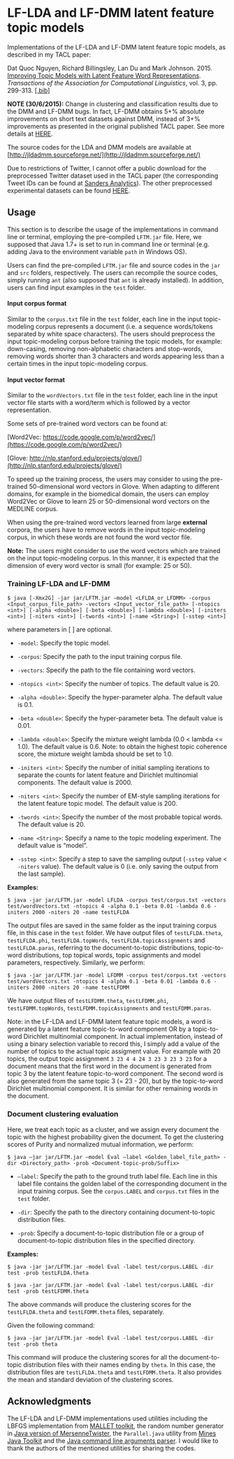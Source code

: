 # LF-LDA and LF-DMM latent feature topic models

Implementations of the LF-LDA and LF-DMM latent feature topic models, as described in my TACL paper:

Dat Quoc Nguyen, Richard Billingsley, Lan Du and Mark Johnson. 2015. [Improving Topic Models with Latent Feature Word Representations](https://tacl2013.cs.columbia.edu/ojs/index.php/tacl/article/view/582). <i>Transactions of the Association for Computational Linguistics</i>, vol. 3, pp. 299-313. [[.bib]](http://web.science.mq.edu.au/~dqnguyen/papers/TACL.bib)

<b>NOTE (30/6/2015):</b> Change in clustering and classification results due to the DMM and LF-DMM bugs. In fact, LF-DMM obtains 5+% absolute improvements on short text datasets against DMM, instead of 3+% improvements as presented in the original published TACL paper.  See more details at [HERE](http://web.science.mq.edu.au/~dqnguyen/papers/ResultErratum.pdf).

The source codes for the LDA and DMM models are available at  [http://jldadmm.sourceforge.net/](http://jldadmm.sourceforge.net/)

Due to restrictions of Twitter, I  cannot offer a public download for the preprocessed Twitter dataset used in the TACL paper (the corresponding Tweet IDs can be found at [Sanders Analytics](http://www.sananalytics.com/lab/twitter-sentiment/)). The other preprocessed experimental datasets can be found [HERE](http://web.science.mq.edu.au/~dqnguyen/papers/TACL-datasets.zip). 


## Usage

This section is to describe the usage of the implementations  in command line or terminal, employing the pre-compiled `LFTM.jar` file. Here, we supposed that Java 1.7+ is set to run in command line or terminal (e.g. adding Java to the environment variable `path` in Windows OS).

Users can find the pre-compiled `LFTM.jar` file and source codes in the `jar` and `src` folders, respectively. The users can recompile the source codes, simply running `ant` (also supposed that `ant` is already installed). In addition, users can find input examples in the `test` folder.

#### Input corpus format

Similar to the `corpus.txt` file in the `test` folder, each line in the input topic-modeling corpus represents a document (i.e. a sequence words/tokens separated by white space characters). The users should preprocess the input topic-modeling corpus before training the topic models, for example: down-casing, removing non-alphabetic characters and stop-words, removing words shorter than 3 characters and words appearing less than a certain times in the input topic-modeling corpus.  

#### Input vector format

Similar to the `wordVectors.txt` file in the `test` folder, each line in the input vector file starts with a word/term which is followed by a vector representation.

Some sets of pre-trained word vectors can be found at:

[Word2Vec: https://code.google.com/p/word2vec/](https://code.google.com/p/word2vec/)

[Glove: http://nlp.stanford.edu/projects/glove/](http://nlp.stanford.edu/projects/glove/)

To speed up the training process, the users may consider to using the pre-trained 50-dimensional word vectors in Glove. When adapting to different domains, for example in the biomedical domain, the users can employ Word2Vec or Glove to learn 25 or 50-dimensional word vectors on the MEDLINE corpus.

When using the pre-trained word vectors learned from large <b>external</b> corpora, the users have to remove words in the input topic-modeling corpus, in which these words are not found the word vector file.

<b>Note:</b> The users might consider to use the word vectors which are trained on the input topic-modeling corpus. In this manner, it is expected that the dimension of every word vector is small (for example: 25 or 50). 

### Training LF-LDA and LF-DMM

`$ java [-Xmx2G] -jar jar/LFTM.jar –model <LFLDA_or_LFDMM> -corpus <Input_corpus_file_path> -vectors <Input_vector_file_path> [-ntopics <int>] [-alpha <double>] [-beta <double>] [-lambda <double>] [-initers <int>] [-niters <int>] [-twords <int>] [-name <String>] [-sstep <int>]`

where parameters in [ ] are optional.

* `-model`: Specify the topic model.

* `-corpus`: Specify the path to the input training corpus file.

* `-vectors`: Specify the path to the file containing word vectors.

* `-ntopics <int>`: Specify the number of topics. The default value is 20.

* `-alpha <double>`: Specify the hyper-parameter alpha. The default value is 0.1.

* `-beta <double>`: Specify the hyper-parameter beta. The default value is 0.01.

* `-lambda <double>`: Specify the mixture weight lambda (0.0 < lambda <= 1.0). The default value is 0.6. Note: to obtain the highest topic coherence score, the mixture weight lambda should be set to 1.0.

* `-initers <int>`: Specify the number of initial sampling iterations to separate the counts for latent feature and Dirichlet multinomial components. The default value is 2000.

* `-niters <int>`: Specify the number of EM-style sampling iterations for the latent feature topic model. The default value is 200.

* `-twords <int>`: Specify the number of the most probable topical words. The default value is 20.

* `-name <String>`: Specify a name to the topic modeling experiment. The default value is “model”.

* `-sstep <int>`: Specify a step to save the sampling output (`-sstep` value < `-niters` value). The default value is 0 (i.e. only saving the output from the last sample).

<b>Examples:</b>

`$ java -jar jar/LFTM.jar -model LFLDA -corpus test/corpus.txt -vectors test/wordVectors.txt -ntopics 4 -alpha 0.1 -beta 0.01 -lambda 0.6 -initers 2000 -niters 20 -name testLFLDA`

The output files are saved in the same folder as the input training corpus file, in this case in the `test` folder. We have output files of `testLFLDA.theta`, `testLFLDA.phi`, `testLFLDA.topWords`, `testLFLDA.topicAssignments` and `testLFLDA.paras`,  referring to the document-to-topic distributions, topic-to-word distributions, top topical words, topic assignments and model parameters, respectively. Similarly, we perform:

`$ java -jar jar/LFTM.jar -model LFDMM -corpus test/corpus.txt -vectors test/wordVectors.txt -ntopics 4 -alpha 0.1 -beta 0.01 -lambda 0.6 -initers 2000 -niters 20 -name testLFDMM`

We have output files of `testLFDMM.theta`, `testLFDMM.phi`, `testLFDMM.topWords`, `testLFDMM.topicAssignments` and `testLFDMM.paras`.

Note: in the LF-LDA and LF-DMM latent feature topic models, a word is generated by a latent feature topic-to-word component OR by a topic-to-word Dirichlet multinomial component. In actual implementation, instead of using a binary selection variable to record this, I simply add a value of the number of topics to the actual topic assigment value. For example with 20 topics, the output topic assignment `3 23 4 4 24 3 23 3 23 3 23` for a document means that the first word in the document is generated from topic 3 by the latent feature topic-to-word component. The second word is also generated from the same topic 3 (= 23 - 20), but by the topic-to-word Dirichlet multinomial component. It is similar for other remaining words in the document.

### Document clustering evaluation

Here, we treat each topic as a cluster, and we assign every document the topic with the highest probability given the document. To get the  clustering scores of Purity and normalized mutual information, we perform:

`$ java –jar jar/LFTM.jar –model Eval –label <Golden_label_file_path> -dir <Directory_path> -prob <Document-topic-prob/Suffix>`

* `–label`: Specify the path to the ground truth label file. Each line in this label file contains the golden label of the corresponding document in the input training corpus. See the `corpus.LABEL` and `corpus.txt` files in the `test` folder.

* `-dir`: Specify the path to the directory containing document-to-topic distribution files.

* `-prob`: Specify a document-to-topic distribution file or a group of document-to-topic distribution files in the specified directory.

<b>Examples:</b>

`$ java -jar jar/LFTM.jar -model Eval -label test/corpus.LABEL -dir test -prob testLFLDA.theta`

`$ java -jar jar/LFTM.jar -model Eval -label test/corpus.LABEL -dir test -prob testLFDMM.theta`

The above commands will produce the clustering scores for the `testLFLDA.theta` and `testLFDMM.theta` files, separately.

Given the following command:

`$ java -jar jar/LFTM.jar -model Eval -label test/corpus.LABEL -dir test -prob theta`

This command will produce the clustering scores for all the document-to-topic distribution files with their names ending by  `theta`. In this case, the distribution files are `testLFLDA.theta` and `testLFDMM.theta`. It also provides the mean and standard deviation of the clustering scores.

## Acknowledgments

The LF-LDA and LF-DMM implementations used utilities including the LBFGS implementation from [MALLET toolkit](http://mallet.cs.umass.edu/), the random number generator in [Java version of MersenneTwister](http://cs.gmu.edu/~sean/research/), the `Parallel.java` utility from [Mines Java Toolkit](http://dhale.github.io/jtk/api/edu/mines/jtk/util/Parallel.html) and the [Java command line arguments parser](http://args4j.kohsuke.org/sample.html).  I would like to thank the authors of the mentioned utilities for sharing the codes.
